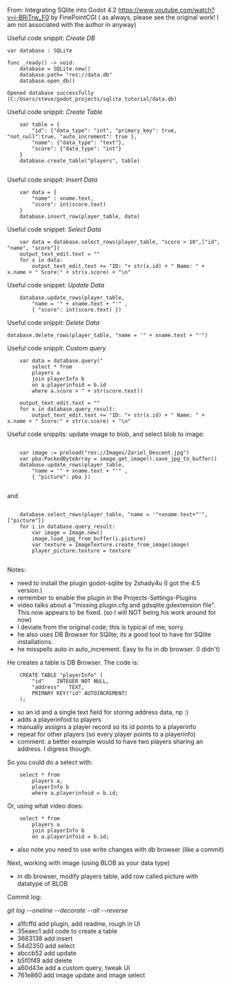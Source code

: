 From: Integrating SQlite into Godot 4.2 https://www.youtube.com/watch?v=j-BRiTrw_F0 by FinePointCGI
( as always, please see the original work!  I am not associated with the author in anyway)

Useful code snippit: *Create DB*

```
var database : SQLite

func _ready() -> void:
	database = SQLite.new()
	database.path= "res://data.db"
	database.open_db()

Opened database successfully (C:/Users/steve/godot_projects/sqlite_tutorial/data.db)

```
Useful code snippit: *Create Table*

```
	var table = {
		"id": {"data_type": "int", "primary_key": true, "not_null":true, "auto_increment": true },
		"name": {"data_type": "text"},
		"score": {"data_type": "int"}
	}
	database.create_table("players", table)
	
```
Useful code snippit: *Insert Data*

```
	var data = {
		"name" : xname.text,
		"score": int(score.text)
	}
	database.insert_row(player_table, data)
```
Useful code snippet: *Select Data*

```
	var data = database.select_rows(player_table, "score > 10",["id", "name", "score"])
	output_text_edit.text = ""
	for x in data:
		output_text_edit.text += "ID: "+ str(x.id) + " Name: " + x.name + " Score:" + str(x.score) + "\n"
```
Useful code snippet: *Update Data*

```
	database.update_rows(player_table, 
		"name = '" + xname.text + "'" , 
		{ "score": int(score.text) })
```

Useful code snippit: *Delete Data*

```
database.delete_rows(player_table, "name = '" + xname.text + "'")
```

Useful code snippit: *Custom query*

```
	var data = database.query("
		select * from 
		players a
		join playerInfo b
		on a.playerinfoid = b.id
		where a.score > " + str(score.text))

	output_text_edit.text = ""
	for x in database.query_result:
		output_text_edit.text += "ID: "+ str(x.id) + " Name: " + x.name + " Score:" + str(x.score) + "\n"
```
Useful code snippits: update image to blob, and select blob to image:

```

	var image := preload("res://Images/Zariel_Descent.jpg")
	var pba:PackedByteArray = image.get_image().save_jpg_to_buffer()
	database.update_rows(player_table, 
		"name = '" + xname.text + "'" , 
		{ "picture": pba })
	
```
and
```

	database.select_rows(player_table, "name = '"+xname.text+"'", ["picture"])
	for i in database.query_result:
		var image = Image.new()
		image.load_jpg_from_buffer(i.picture)
		var texture = ImageTexture.create_from_image(image)
		player_picture.texture = texture
		
```


Notes:
- need to install the plugin godot-sqlite by 2shady4u (I got the 4.5 version.)
- remember to enable the plugin in the Projects-Settings-Plugins
- video talks about a "missing plugin.cfg and gdsqlite.gdextension file".  This now appears to be fixed. (so I will NOT being his work around for now)
- I deviate from the original code; this is typical of me, sorry.
- he also uses DB Browser for SQlite; its a good tool to have for SQlite installations.
- he misspells auto in auto_increment.  Easy to fix in db browser.  (I didn't)

He creates a table is DB Browser.  The code is:

```
	CREATE TABLE "playerInfo" (
		"id"	INTEGER NOT NULL,
		"address"	TEXT,
		PRIMARY KEY("id" AUTOINCREMENT)
	);
```

- so an id and a single text field for storing address data, np :)
- adds a playerinfoid to players
- manually assigns a player record so its id points to a playerinfo
- repeat for other players (so every player points to a playerinfo)
- comment: a better example would to have two players sharing an address. I digress though.
	
So you could do a select with:
	
```
	select * from 
		players a, 
		playerInfo b 
		where a.playerinfoid = b.id;
```

Or, using what video does:

```
	select * from 
		players a
		join playerInfo b
		on a.playerinfoid = b.id;
```

- also note you need to use write changes with db browser (like a commit)

Next, working with image (using BLOB as your data type)

- in db browser, modify players table, add row called picture with datatype of BLOB


Commit log:

*git log --oneline --decorate --all --reverse*

- a1fcffd add plugin, add readme, rough in UI
- 35eaec1 add code to create a table
- 3663138 add insert
- 54d2350 add select
- abccb52 add update
- b5f0f49 add delete
- a60d43e add a custom query, tweak UI
- 761e860 add image update and image select
